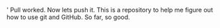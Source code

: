 '
Pull worked. Now lets push it. This is a repository to help me figure out how to use git and GitHub. So far, so good. 
